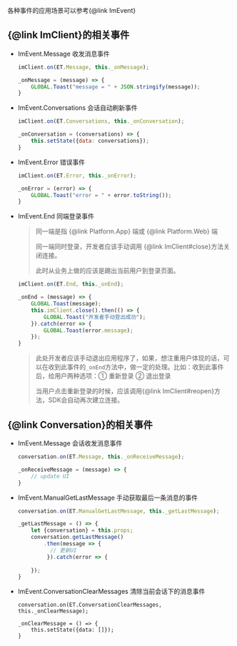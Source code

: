 各种事件的应用场景可以参考{@link ImEvent}

## {@link ImClient}的相关事件

* ImEvent.Message 收发消息事件

  ```javascript
  imClient.on(ET.Message, this._onMessage);

  _onMessage = (message) => {
      GLOBAL.Toast("message = " + JSON.stringify(message));
  }
  ```

* ImEvent.Conversations 会话自动刷新事件

  ```javascript
  imClient.on(ET.Conversations, this._onConversation);

  _onConversation = (conversations) => {
      this.setState({data: conversations});
  }
  ```


* ImEvent.Error 错误事件

  ```javascript
  imClient.on(ET.Error, this._onError);

  _onError = (error) => {
      GLOBAL.Toast("error = " + error.toString());
  }
  ```

- ImEvent.End 同端登录事件

  > 同一端是指 {@link Platform.App} 端或 {@link Platform.Web} 端
  >
  > 同一端同时登录，开发者应该手动调用 {@link ImClient#close}方法关闭连接。
  >
  > 此时从业务上做的应该是踢出当前用户到登录页面。

  ```javascript
  imClient.on(ET.End, this._onEnd);

  _onEnd = (message) => {
      GLOBAL.Toast(message);
      this.imClient.close().then(() => {
          GLOBAL.Toast("开发者手动登出成功");
      }).catch(error => {
          GLOBAL.Toast(error.message);
      });
  }

  ```


  > 此处开发者应该手动退出应用程序了，如果，想注重用户体现的话，可以在收到此事件的`_onEnd`方法中，做一定的处理。比如：收到此事件后，给用户两种选项：① 重新登录 ② 退出登录
  >
  > 当用户点击重新登录的时候，应该调用{@link ImClient#reopen}方法，SDK会自动再次建立连接。

## {@link Conversation}的相关事件

- ImEvent.Message 会话收发消息事件

  ```javascript
  conversation.on(ET.Message, this._onReceiveMessage);

  _onReceiveMessage = (message) => {
      // update UI
  }
  ```

- ImEvent.ManualGetLastMessage 手动获取最后一条消息的事件

  ```javascript
  conversation.on(ET.ManualGetLastMessage, this._getLastMessage);

  _getLastMessage = () => {
      let {conversation} = this.props;
      conversation.getLastMessage()
          .then(message => {
          	// 更新UI
           }).catch(error => {
          
      });
  }
  ```

- ImEvent.ConversationClearMessages 清除当前会话下的消息事件

  ```
  conversation.on(ET.ConversationClearMessages, this._onClearMessage);

  _onClearMessage = () => {
      this.setState({data: []});
  }
  ```
